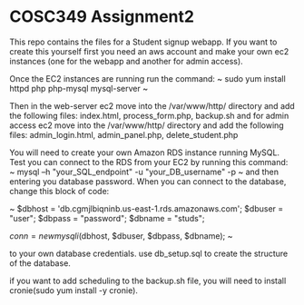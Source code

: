 # COSC349 Assignment2
This repo contains the files for a Student signup webapp. If you want to create this yourself first you need an aws account and make your own ec2 instances (one for the webapp and another for admin access).

Once the EC2 instances are running run the command: ~ 
sudo yum install httpd php php-mysql mysql-server
~

Then in the web-server ec2 move into the /var/www/http/ directory and add the following files: index.html, process_form.php, backup.sh
and for admin access ec2 move into the /var/www/http/ directory and add the following files: admin_login.html, admin_panel.php, delete_student.php

You will need to create your own Amazon RDS instance running MySQL. Test you can connect to the RDS from your EC2 by running this command: ~
mysql –h "your_SQL_endpoint" -u "your_DB_username" -p
~
and then entering you database password. When you can connect to the database, change this block of code:

~
$dbhost = 'db.cgmjlbiqninb.us-east-1.rds.amazonaws.com';
$dbuser = "user";
$dbpass = "password";
$dbname = "studs";

$conn = new mysqli($dbhost, $dbuser, $dbpass, $dbname);
~

to your own database credentials.
use db_setup.sql to create the structure of the database.

if you want to add scheduling to the backup.sh file, you will need to install cronie(sudo yum install -y cronie).

